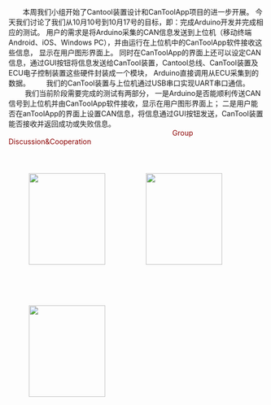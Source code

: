   &emsp;&emsp;本周我们小组开始了Cantool装置设计和CanToolApp项目的进一步开展。
  今天我们讨论了我们从10月10号到10月17号的目标，即：完成Arduino开发并完成相应的测试。
  用户的需求是将Arduino采集的CAN信息发送到上位机（移动终端Android、iOS、Windows PC），并由运行在上位机中的CanToolApp软件接收这些信息，
  显示在用户图形界面上。
  同时在CanToolApp的界面上还可以设定CAN信息，通过GUI按钮将信息发送给CanTool装置，Cantool总线、CanTool装置及ECU电子控制装置这些硬件封装成一个模块，
  Arduino直接调用从ECU采集到的数据。
  我们的CanTool装置与上位机通过USB串口实现UART串口通信。
 &emsp;&emsp; 我们当前阶段需要完成的测试有两部分，
  一是Arduino是否能顺利传送CAN信号到上位机并由CanToolApp软件接收，显示在用户图形界面上；
  二是用户能否在anToolApp的界面上设置CAN信息，将信息通过GUI按钮发送，CanTool装置能否接收并返回成功或失败信息。
  &emsp;&emsp;&emsp;&emsp;&emsp;&emsp;&emsp;&emsp;&emsp;&emsp;&emsp;&emsp;&emsp;&emsp;&emsp;&emsp;&emsp;&emsp;&emsp;&emsp;&emsp;&emsp;&emsp;<font color=#8B0000>Group Discussion&Cooperation</font>

<div style="float:left;border:solid 1px 000;margin:40px;"><img src="http://images.cnblogs.com/cnblogs_com/lile-tju/1095316/t_webwxgetmsgimg%20(4).jpg" width="150" height="180" ></div>
<div style="float:left;border:solid 1px 000;margin:40px;"><img src="http://images.cnblogs.com/cnblogs_com/lile-tju/1095316/t_webwxgetmsgimg%20(2).jpg"  width="150" height="180" ></div>
<div style="float:left;border:solid 1px 000;margin:40px;"><img src="http://images.cnblogs.com/cnblogs_com/lile-tju/1095316/t_webwxgetmsgimg%20(1).jpg" width="150" height="180" ></div>
<div style="clear:both;"></div>
